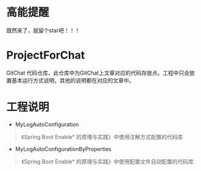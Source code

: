 # 高能提醒
既然来了，就留个star吧！！！

# ProjectForChat
GitChat 代码仓库，此仓库中为GitChat上文章对应的代码存放点。工程中只会放置基本运行方式说明，其他的说明都在对应的文章中。


# 工程说明 #

- MyLogAutoConfiguration 
	
> 《Spring Boot Enable* 的原理与实践》中使用注解方式配置的代码库

- MyLogAutoConfigurationByProperties
> 《Spring Boot Enable* 的原理与实践》中使用配置文件自动配置的代码库